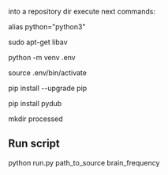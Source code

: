 into a repository dir execute next commands:

alias python="python3"

sudo apt-get libav

python -m venv .env

source .env/bin/activate

pip install --upgrade pip

pip install pydub

mkdir processed

## Run script

python run.py path_to_source brain_frequency
